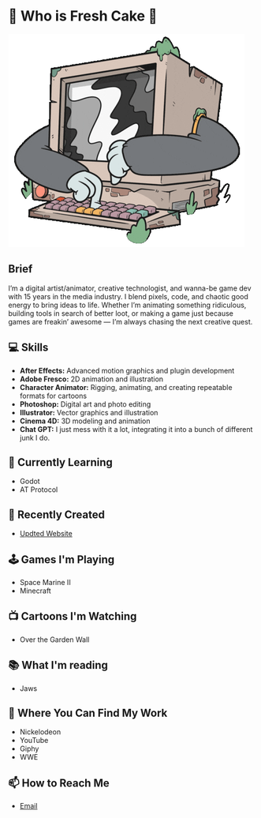 # 🍰 Who is Fresh Cake 🍰

![image](Screentime.GIF)

## Brief
I’m a digital artist/animator, creative technologist, and wanna-be game dev with 15 years in the media industry. I blend pixels, code, and chaotic good energy to bring ideas to life. Whether I’m animating something ridiculous, building tools in search of better loot, or making a game just because games are freakin’ awesome — I’m always chasing the next creative quest.

## 💻 Skills

- **After Effects:** Advanced motion graphics and plugin development
- **Adobe Fresco:** 2D animation and illustration
- **Character Animator:** Rigging, animating, and creating repeatable formats for cartoons
- **Photoshop:** Digital art and photo editing
- **Illustrator:** Vector graphics and illustration
- **Cinema 4D:** 3D modeling and animation
- **Chat GPT:** I just mess with it a lot, integrating it into a bunch of different junk I do.

## 🌱 Currently Learning
- Godot
- AT Protocol

## 🎨 Recently Created

- [Updted Website](https://www.freshcake.wtf)

## 🕹️ Games I'm Playing
- Space Marine II
- Minecraft

## 📺 Cartoons I'm Watching
- Over the Garden Wall

## 📚 What I'm reading
- Jaws

## 📁 Where You Can Find My Work
- Nickelodeon
- YouTube
- Giphy
- WWE

## 📫 How to Reach Me

- [Email](mailto:gaetan@freshcake.wtf)
